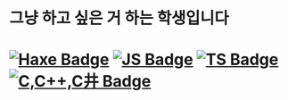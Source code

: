 <h1> 그냥 하고 싶은 거 하는 학생입니다<h1/>

[![Haxe Badge](https://img.shields.io/badge/-haxe-EA8220?style=for-the-badge&labelColor=black&logo=haxe&logoColor=EA8220)](#) 
[![JS Badge](https://img.shields.io/badge/-Javascript-F0DB4F?style=for-the-badge&labelColor=black&logo=javascript&logoColor=F0DB4F)](#)
[![TS Badge](https://img.shields.io/badge/-Typescript-007ACC?style=for-the-badge&labelColor=black&logo=typescript&logoColor=007ACC)](#) 
[![C,C++,C井 Badge](https://img.shields.io/badge/-C,C++,C井-035798?style=for-the-badge&labelColor=black&logo=c&logoColor=white)](#) 
